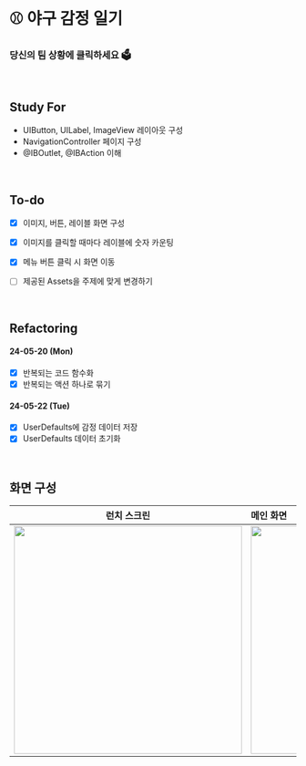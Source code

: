# ⚾️ 야구 감정 일기
### 당신의 팀 상황에 클릭하세요 🗳️

<br />

## Study For
- UIButton, UILabel, ImageView 레이아웃 구성
- NavigationController 페이지 구성
- @IBOutlet, @IBAction 이해

<br />

## To-do
- [x] 이미지, 버튼, 레이블 화면 구성
- [x] 이미지를 클릭할 때마다 레이블에 숫자 카운팅
- [x] 메뉴 버튼 클릭 시 화면 이동
- [ ] 제공된 Assets을 주제에 맞게 변경하기


<br />

## Refactoring
#### 24-05-20 (Mon)
- [x] 반복되는 코드 함수화
- [x] 반복되는 액션 하나로 묶기
#### 24-05-22 (Tue)
- [x] UserDefaults에 감정 데이터 저장
- [x] UserDefaults 데이터 초기화

<br />

## 화면 구성

| 런치 스크린 | 메인 화면 |
|:--------:|:--------|
| <img width="400" src="https://github.com/dev-junehee/baseball-emotion-diary/assets/116873887/e49975d8-acaf-4a56-85a6-78cd9129c4ad" /> | <img width="400" src="https://github.com/dev-junehee/baseball-emotion-diary/assets/116873887/67584580-94ff-4add-83f9-37daad4c323b" /> |




